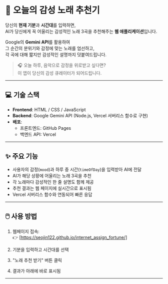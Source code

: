 # 🎵 오늘의 감성 노래 추천기

당신의 **현재 기분**과 **시간대**를 입력하면,  
AI가 당신에게 꼭 어울리는 감성적인 노래 3곡을 추천해주는 **웹 애플리케이션**입니다.  

Google의 **Gemini API**를 활용하여  
그 순간의 분위기와 감정에 맞는 노래를 엄선하고,  
각 곡에 대해 짧지만 감성적인 설명까지 덧붙여드립니다.

> 🎧 오늘 하루, 음악으로 감정을 위로받고 싶다면?  
> 이 앱이 당신의 감성 큐레이터가 되어드립니다.

---

## 💻 기술 스택

- **Frontend**: HTML / CSS / JavaScript  
- **Backend**: Google Gemini API (Node.js, Vercel 서버리스 함수로 구현)  
- **배포**:
  - 프론트엔드: GitHub Pages
  - 백엔드 API: Vercel

---

## ✨ 주요 기능

- 사용자의 감정(`mood`)과 하루 중 시간(`timeOfDay`)을 입력받아 AI에 전달
- AI가 해당 상황에 어울리는 노래 3곡을 추천
- 각 노래마다 감성적인 한 줄 설명도 함께 제공
- 추천 결과는 웹 페이지에 실시간으로 표시됨
- Vercel 서버리스 함수와 연동되어 빠른 응답

---

## 🖱️ 사용 방법

1. 웹페이지 접속:  
   👉 [https://seojin122.github.io/internet_assign_fortune/]

2. 기분을 입력하고 시간대를 선택

3. "노래 추천 받기" 버튼 클릭

4. 결과가 아래에 바로 표시됨

---

